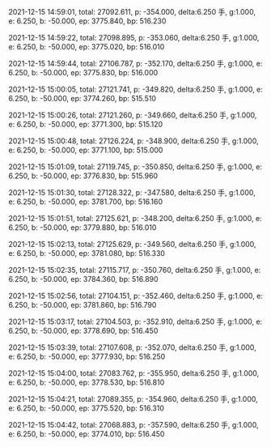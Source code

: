 2021-12-15 14:59:01, total: 27092.611, p: -354.000, delta:6.250 手, g:1.000, e: 6.250, b: -50.000, ep: 3775.840, bp: 516.230

2021-12-15 14:59:22, total: 27098.895, p: -353.060, delta:6.250 手, g:1.000, e: 6.250, b: -50.000, ep: 3775.020, bp: 516.010

2021-12-15 14:59:44, total: 27106.787, p: -352.170, delta:6.250 手, g:1.000, e: 6.250, b: -50.000, ep: 3775.830, bp: 516.000

2021-12-15 15:00:05, total: 27121.741, p: -349.820, delta:6.250 手, g:1.000, e: 6.250, b: -50.000, ep: 3774.260, bp: 515.510

2021-12-15 15:00:26, total: 27121.260, p: -349.660, delta:6.250 手, g:1.000, e: 6.250, b: -50.000, ep: 3771.300, bp: 515.120

2021-12-15 15:00:48, total: 27126.224, p: -348.900, delta:6.250 手, g:1.000, e: 6.250, b: -50.000, ep: 3771.100, bp: 515.000

2021-12-15 15:01:09, total: 27119.745, p: -350.850, delta:6.250 手, g:1.000, e: 6.250, b: -50.000, ep: 3776.830, bp: 515.960

2021-12-15 15:01:30, total: 27128.322, p: -347.580, delta:6.250 手, g:1.000, e: 6.250, b: -50.000, ep: 3781.700, bp: 516.160

2021-12-15 15:01:51, total: 27125.621, p: -348.200, delta:6.250 手, g:1.000, e: 6.250, b: -50.000, ep: 3779.880, bp: 516.010

2021-12-15 15:02:13, total: 27125.629, p: -349.560, delta:6.250 手, g:1.000, e: 6.250, b: -50.000, ep: 3781.080, bp: 516.330

2021-12-15 15:02:35, total: 27115.717, p: -350.760, delta:6.250 手, g:1.000, e: 6.250, b: -50.000, ep: 3784.360, bp: 516.890

2021-12-15 15:02:56, total: 27104.151, p: -352.460, delta:6.250 手, g:1.000, e: 6.250, b: -50.000, ep: 3781.860, bp: 516.790

2021-12-15 15:03:17, total: 27104.503, p: -352.910, delta:6.250 手, g:1.000, e: 6.250, b: -50.000, ep: 3778.690, bp: 516.450

2021-12-15 15:03:39, total: 27107.608, p: -352.070, delta:6.250 手, g:1.000, e: 6.250, b: -50.000, ep: 3777.930, bp: 516.250

2021-12-15 15:04:00, total: 27083.762, p: -355.950, delta:6.250 手, g:1.000, e: 6.250, b: -50.000, ep: 3778.530, bp: 516.810

2021-12-15 15:04:21, total: 27089.355, p: -354.960, delta:6.250 手, g:1.000, e: 6.250, b: -50.000, ep: 3775.520, bp: 516.310

2021-12-15 15:04:42, total: 27068.883, p: -357.590, delta:6.250 手, g:1.000, e: 6.250, b: -50.000, ep: 3774.010, bp: 516.450
